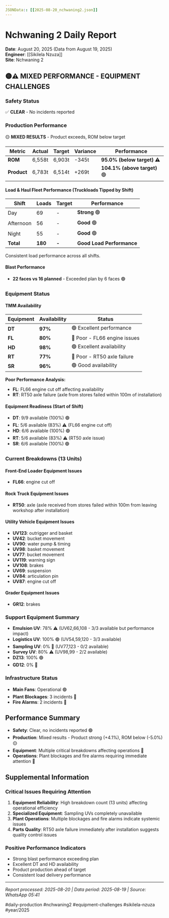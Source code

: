 ```yaml
---
JSONData:: [[2025-08-20_nchwaning2.json]]
---
```


# Nchwaning 2 Daily Report
**Date**: August 20, 2025 (Data from August 19, 2025)  
**Engineer**: [[Sikilela Nzuza]]  
**Site**: Nchwaning 2  

## 🟡⚠️ MIXED PERFORMANCE - EQUIPMENT CHALLENGES

### Safety Status
✅ **CLEAR** - No incidents reported

### Production Performance
🟡 **MIXED RESULTS** - Product exceeds, ROM below target

| Metric | Actual | Target | Variance | Performance |
|--------|--------|--------|----------|-------------|
| **ROM** | 6,558t | 6,903t | -345t | **95.0% (below target)** ⚠️ |
| **Product** | 6,783t | 6,514t | +269t | **104.1% (above target)** 🟢 |

#### Load & Haul Fleet Performance (Truckloads Tipped by Shift)
| Shift | Loads | Target | Performance |
|-------|-------|--------|-------------|
| Day | 69 | - | **Strong** 🟢 |
| Afternoon | 56 | - | **Good** 🟢 |
| Night | 55 | - | **Good** 🟢 |
| **Total** | **180** | **-** | **Good Load Performance** |

Consistent load performance across all shifts.

#### Blast Performance
- **22 faces vs 16 planned** - Exceeded plan by 6 faces 🟢

### Equipment Status

#### TMM Availability
| Equipment | Availability | Status |
|-----------|-------------|---------|
| **DT** | **97%** | 🟢 Excellent performance |
| **FL** | **80%** | 🔴 Poor - FL66 engine issues |
| **HD** | **98%** | 🟢 Excellent availability |
| **RT** | **77%** | 🔴 Poor - RT50 axle failure |
| **SR** | **96%** | 🟢 Good availability |

**Poor Performance Analysis:**
- **FL**: FL66 engine cut off affecting availability
- **RT**: RT50 axle failure (axle from stores failed within 100m of installation)

#### Equipment Readiness (Start of Shift)
- **DT**: 9/9 available (100%) 🟢
- **FL**: 5/6 available (83%) ⚠️ (FL66 engine cut off)
- **HD**: 6/6 available (100%) 🟢
- **RT**: 5/6 available (83%) ⚠️ (RT50 axle issue)
- **SR**: 6/6 available (100%) 🟢

### Current Breakdowns (13 Units)

#### Front-End Loader Equipment Issues
- **FL66**: engine cut off

#### Rock Truck Equipment Issues
- **RT50**: axle (axle received from stores failed within 100m from leaving workshop after installation)

#### Utility Vehicle Equipment Issues
- **UV123**: outrigger and basket
- **UV42**: bucket movement
- **UV90**: water pump & timing
- **UV98**: basket movement
- **UV77**: bucket movement
- **UV119**: warning sign
- **UV108**: brakes
- **UV69**: suspension
- **UV84**: articulation pin
- **UV87**: engine cut off

#### Grader Equipment Issues
- **GR12**: brakes

### Support Equipment Summary
- **Emulsion UV**: 78% ⚠️ (UV62,66,108 - 3/3 available but performance impact)
- **Logistics UV**: 100% 🟢 (UV54,59,120 - 3/3 available)
- **Sampling UV**: 0% 🔴 (UV77,123 - 0/2 available)
- **Survey UV**: 80% ⚠️ (UV98,99 - 2/2 available)
- **DZ13**: 100% 🟢
- **GD12**: 0% 🔴

### Infrastructure Status
- **Main Fans**: Operational 🟢
- **Plant Blockages**: 3 incidents 🔴
- **Fire Alarms**: 2 incidents 🔴

## Performance Summary
- **Safety**: Clear, no incidents reported 🟢
- **Production**: Mixed results - Product strong (+4.1%), ROM below (-5.0%) 🟡
- **Equipment**: Multiple critical breakdowns affecting operations 🔴
- **Operations**: Plant blockages and fire alarms requiring immediate attention 🔴

## Supplemental Information

### Critical Issues Requiring Attention
1. **Equipment Reliability**: High breakdown count (13 units) affecting operational efficiency
2. **Specialized Equipment**: Sampling UVs completely unavailable
3. **Plant Operations**: Multiple blockages and fire alarms indicate systemic issues
4. **Parts Quality**: RT50 axle failure immediately after installation suggests quality control issues

### Positive Performance Indicators
- Strong blast performance exceeding plan
- Excellent DT and HD availability
- Product production ahead of target
- Consistent load delivery performance

---
*Report processed: 2025-08-20 | Data period: 2025-08-19 | Source: WhatsApp 05:41*

#daily-production #nchwaning2 #equipment-challenges #sikilela-nzuza #year/2025